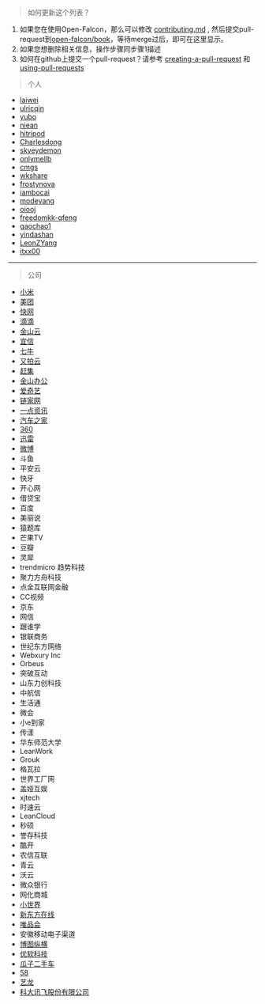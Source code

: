 > 如何更新这个列表？

1. 如果您在使用Open-Falcon，那么可以修改 [contributing.md](https://github.com/open-falcon/book/blob/master/zh/contributing.md) , 然后提交pull-request到[open-falcon/book](https://github.com/open-falcon/book)，等待merge过后，即可在这里显示。
2. 如果您想删除相关信息，操作步骤同步骤1描述
3. 如何在github上提交一个pull-request？请参考 [creating-a-pull-request](https://help.github.com/articles/creating-a-pull-request/) 和  [using-pull-requests](https://help.github.com/articles/using-pull-requests/)

> 个人

- [laiwei](https://github.com/laiwei)
- [ulricqin](https://github.com/ulricqin)
- [yubo](https://github.com/yubo)
- [niean](https://github.com/niean)
- [hitripod](https://github.com/hitripod)
- [Charlesdong](https://github.com/Charlesdong)
- [skyeydemon](https://github.com/skyeydemon)
- [onlymellb](https://github.com/onlymellb)
- [cmgs](https://github.com/cmgs)
- [wkshare](https://github.com/wkshare)
- [frostynova](https://github.com/frostynova)
- [iambocai](https://github.com/iambocai)
- [modeyang](https://github.com/modeyang)
- [oiooj](https://github.com/oiooj)
- [freedomkk-qfeng](https://github.com/freedomkk-qfeng)
- [gaochao1](https://github.com/gaochao1)
- [yindashan](https://github.com/yindashan)
- [LeonZYang](https://github.com/LeonZYang)
- [itxx00](https://github.com/itxx00)

----

> 公司

- [小米](http://mi.com)
- [美团](http://meituan.com)
- [快网](http://fastweb.com.cn)
- [滴滴](http://didichuxing.com)
- [金山云](http://www.ksyun.com)
- [宜信](http://www.creditease.cn)
- [七牛](http://www.qiniu.com)
- [又拍云](https://www.upyun.com)
- [赶集](http://www.ganji.com)
- [金山办公](http://www.wps.cn)
- [爱奇艺](http://iqiyi.com)
- [链家网](http://www.lianjia.com)
- [一点资讯](http://yidianzixun.com)
- [汽车之家](http://autohome.com.cn)
- [360](http://360.com)
- [迅雷](http://xunlei.com)
- [微博](http://weibo.com)
- 斗鱼
- 平安云
- 快牙
- 开心网
- 借贷宝
- 百度
- 美丽说
- 猿题库
- 芒果TV
- 豆瓣
- 灵犀
- trendmicro 趋势科技
- 聚力方舟科技
- 点金互联网金融
- CC视频
- 京东
- 网信
- 跟谁学
- 银联商务
- 世纪东方网络
- Webxury Inc
- Orbeus
- 突破互动
- 山东力创科技
- 中航信
- 生活通
- 微会
- 小e到家
- 传漾
- 华东师范大学
- LeanWork
- Grouk
- 格瓦拉
- 世界工厂网
- 盖娅互娱
- xjtech
- 时速云
- LeanCloud
- 秒硕
- 誉存科技
- 酷开
- 农信互联
- 青云
- 沃云
- 微众银行
- 网化商城
- [小世界](http://lil.world/)
- [新东方在线](http://koolearn.com)
- [唯品会](http://vip.com)
- 安徽移动电子渠道
- [博图纵横](http://www.wsp360.org)
- [优软科技](http://www.usoftchina.com)
- [瓜子二手车](https://www.guazi.com)
- [58](http://www.58.com)
- [艺龙](http://www.elong.com)
- [科大讯飞股份有限公司](http://www.iflytek.com)
